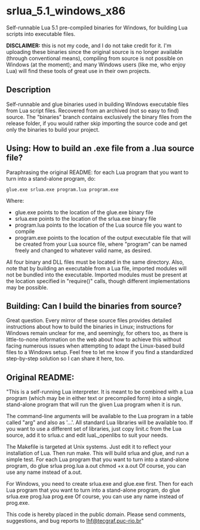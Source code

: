 # srlua_5.1_windows_x86
Self-runnable Lua 5.1 pre-compiled binaries for Windows, for building Lua scripts into executable files. 

**DISCLAIMER:** this is not my code, and I do not take credit for it. I'm uploading these binaries since the original source is no longer available (through conventional means), compiling from source is not possible on Windows (at the moment); and many Windows users (like me, who enjoy Lua) will find these tools of great use in their own projects.

## Description

Self-runnable and glue binaries used in building Windows executable files from Lua script files. Recovered from an archived (not so easy to find) source. The "binaries" branch contains exclusively the binary files from the release folder, if you would rather skip importing the source code and get only the binaries to build your project.

## Using: How to build an .exe file from a .lua source file?

Paraphrasing the original README: for each Lua program that you want to turn into a stand-alone program, do: 
```
glue.exe srlua.exe program.lua program.exe
```
Where:
+ glue.exe points to the location of the glue.exe binary file
+ srlua.exe points to the location of the srlua.exe binary file
+ program.lua points to the location of the Lua source file you want to compile
+ program.exe points to the location of the output executable file that will be created from your Lua source file, where "program" can be named freely and changed to whatever valid name, as desired.

All four binary and DLL files must be located in the same directory. Also, note that by building an executable from a Lua file, imported modules will not be bundled into the executable. Imported modules must be present at the location specified in "require()" calls, though different implementations may be possible.

## Building: Can I build the binaries from source?

Great question. Every mirror of these source files provides detailed instructions about how to build the binaries in Linux; instructions for Windows remain unclear for me, and seemingly, for others too, as there is little-to-none information on the web about how to achieve this without facing numerous issues when attempting to adapt the Linux-based build files to a Windows setup. Feel free to let me know if you find a standardized step-by-step solution so I can share it here, too.

## Original README:

"This is a self-running Lua interpreter. It is meant to be combined with a
Lua program (which may be in either text or precompiled form) into a single,
stand-alone program that will run the given Lua program when it is run.

The command-line arguments will be available to the Lua program in a table
called "arg" and also as '...'. All standard Lua libraries will be available
too. If you want to use a different set of libraries, just copy linit.c from
the Lua source, add it to srlua.c and edit luaL_openlibs to suit your needs.

The Makefile is targeted at Unix systems. Just edit it to reflect your
installation of Lua. Then run make. This will build srlua and glue, and run
a simple test. For each Lua program that you want to turn into a stand-alone
program, do
	glue srlua prog.lua a.out
	chmod +x a.out
Of course, you can use any name instead of a.out.

For Windows, you need to create srlua.exe and glue.exe first. Then for each
Lua program that you want to turn into a stand-alone program, do
	glue srlua.exe prog.lua prog.exe
Of course, you can use any name instead of prog.exe.

This code is hereby placed in the public domain.
Please send comments, suggestions, and bug reports to lhf@tecgraf.puc-rio.br"

